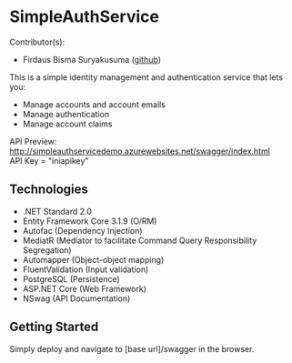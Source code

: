 # SimpleAuthService
Contributor(s):
* Firdaus Bisma Suryakusuma ([github](https://github.com/gldnpz17)) 

This is a simple identity management and authentication service that lets you:
* Manage accounts and account emails
* Manage authentication
* Manage account claims

API Preview: http://simpleauthservicedemo.azurewebsites.net/swagger/index.html  
API Key = "iniapikey"

## Technologies
* .NET Standard 2.0
* Entity Framework Core 3.1.9 (O/RM)
* Autofac (Dependency Injection)
* MediatR (Mediator to facilitate Command Query Responsibility Segregation)
* Automapper (Object-object mapping)
* FluentValidation (Input validation)
* PostgreSQL (Persistence)
* ASP.NET Core (Web Framework)
* NSwag (API Documentation)

## Getting Started
Simply deploy and navigate to [base url]/swagger in the browser.
